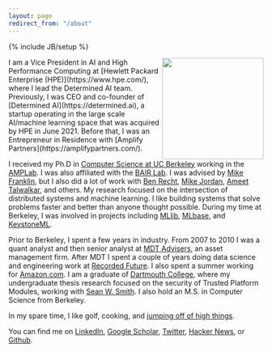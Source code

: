 ```yaml
---
layout: page
redirect_from: "/about"
---
```

{% include JB/setup %}

<img src="{{ BASE_PATH}}assets/me.png" align="right" width="200" height="200">
I am a Vice President in AI and High Performance Computing at [Hewlett Packard Enterprise (HPE)](https://www.hpe.com/), where I lead the Determined AI team. Previously, I was CEO and co-founder of [Determined AI](https://determined.ai), a startup operating in the large scale AI/machine learning space that was acquired by HPE in June 2021. Before that, I was an Entrepreneur in Residence with [Amplify Partners](https://amplifypartners.com/).

I received my Ph.D in [Computer Science at UC Berkeley](http://cs.berkeley.edu/) working in the [AMPLab](https://amplab.cs.berkeley.edu). I was also affiliated with the [BAIR Lab](https://bair.berkeley.edu/). I was advised by [Mike Franklin](https://www.cs.berkeley.edu/~franklin/), but I also did a lot of work with [Ben Recht](https://people.eecs.berkeley.edu/~brecht/), [Mike Jordan](https://people.eecs.berkeley.edu/~jordan/), [Ameet Talwalkar](https://www.cs.cmu.edu/~atalwalk/), and others. My research focused on the intersection of distributed systems and machine learning. I like building systems that solve problems faster and better than anyone thought possible. During my time at Berkeley, I was involved in projects including [MLlib](https://spark.apache.org/mllib/), [MLbase](http://www.mlbase.org/), and [KeystoneML](https://keystone-ml.org/).

Prior to Berkeley, I spent a few years in industry. From 2007 to 2010 I was a quant analyst and then senior analyst at [MDT Advisers](https://www.mdtadvisers.com), an asset management firm. After MDT I spent a couple of years doing data science and engineering work at [Recorded Future](https://www.recordedfuture.com). I also spent a summer working for [Amazon.com](https://www.amazon.com/). I am a graduate of [Dartmouth College](https://www.dartmouth.edu/), where my undergraduate thesis research focused on the security of Trusted Platform Modules, working with [Sean W. Smith](https://cs.dartmouth.edu/~sws/). I also hold an M.S. in Computer Science from Berkeley.

In my spare time, I like golf, cooking, and [jumping off of high things](https://www.dartmouthsports.com/ViewArticle.dbml?DB_OEM_ID=11600&ATCLID=683330).

You can find me on [LinkedIn](https://www.linkedin.com/in/ersparks/), [Google Scholar](https://scholar.google.com/citations?user=Hs3AnAkAAAAJ), [Twitter](https://twitter.com/evanrsparks), [Hacker News](https://news.ycombinator.com/user?id=etrain), or [Github](https://github.com/etrain/).
